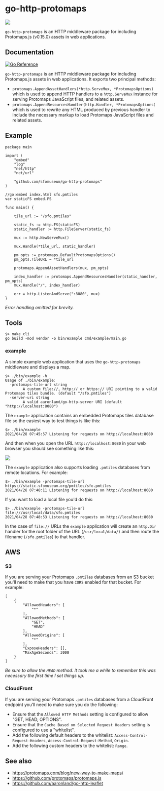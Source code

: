 # go-http-protomaps

![](docs/images/go-http-leaflet-protomaps-sfo.png)

`go-http-protomaps` is an HTTP middleware package for including Protomaps.js (v0.15.0) assets in web applications.

## Documentation

[![Go Reference](https://pkg.go.dev/badge/github.com/sfomuseum/go-http-protomaps.svg)](https://pkg.go.dev/github.com/sfomuseum/go-http-protomaps)

`go-http-protomaps` is an HTTP middleware package for including Protomaps.js assets in web applications. It exports two principal methods: 

* `protomaps.AppendAssetHandlers(*http.ServeMux, *ProtomapsOptions)` which is used to append HTTP handlers to a `http.ServeMux` instance for serving Protomaps JavaScript files, and related assets.
* `protomaps.AppendResourcesHandler(http.Handler, *ProtomapsOptions)` which is used to rewrite any HTML produced by previous handler to include the necessary markup to load Protomaps JavaScript files and related assets.

## Example

```
package main

import (
	"embed"
	"log"
	"net/http"
	"net/url"

	"github.com/sfomuseum/go-http-protomaps"
)

//go:embed index.html sfo.pmtiles
var staticFS embed.FS

func main() {

	tile_url := "/sfo.pmtiles"

	static_fs := http.FS(staticFS)
	static_handler := http.FileServer(static_fs)

	mux := http.NewServeMux()

	mux.Handle(*tile_url, static_handler)
	
	pm_opts := protomaps.DefaultProtomapsOptions()
	pm_opts.TileURL = *tile_url

	protomaps.AppendAssetHandlers(mux, pm_opts)
	
	index_handler := protomaps.AppendResourcesHandler(static_handler, pm_opts)
	mux.Handle("/", index_handler)

	err = http.ListenAndServe(":8080", mux)
}
```

_Error handling omitted for brevity._

## Tools

```
$> make cli
go build -mod vendor -o bin/example cmd/example/main.go
```

### example

A simple example web application that uses the `go-http-protomaps` middleware and displays a map.

```
$> ./bin/example -h
Usage of ./bin/example:
  -protomaps-tile-url string
    	A custom file://, http:// or https:// URI pointing to a valid Protomaps tiles bundle. (default "/sfo.pmtiles")
  -server-uri string
    	A valid aaronland/go-http-server URI (default "http://localhost:8080")
```

The `example` application contains an embedded Protomaps tiles database file so the easiest way to test things is like this:

```
$> ./bin/example 
2021/04/28 07:45:57 Listening for requests on http://localhost:8080
```

And then when you open the URL `http://localhost:8080` in your web browser you should see something like this:

![](docs/images/go-http-leaflet-protomaps-sfo.png)

The `example` application also supports loading `.pmtiles` databases from remote locations. For example:

```
$> ./bin/example -protomaps-tile-url https://static.sfomuseum.org/pmtiles/sfo.pmtiles
2021/04/28 07:48:11 Listening for requests on http://localhost:8080
```

If you want to load a local file you'd do this:

```
$> ./bin/example -protomaps-tile-url file:///usr/local/data/sfo.pmtiles
2021/04/28 07:48:53 Listening for requests on http://localhost:8080
```

In the case of `file://` URLs the `example` application will create an `http.Dir` handler for the root folder of the URL (`/usr/local/data/)` and then route the filename (`/sfo.pmtiles`) to that handler.

## AWS

### S3

If you are serving your Protomaps `.pmtiles` databases from an S3 bucket you'll need to make that you have `CORS` enabled for that bucket. For example:

```
[
    {
        "AllowedHeaders": [
            "*"
        ],
        "AllowedMethods": [
            "GET",
            "HEAD"
        ],
        "AllowedOrigins": [
            "*"
        ],
        "ExposeHeaders": [],
        "MaxAgeSeconds": 3000
    }
]
```

_Be sure to allow the `HEAD` method. It took me a while to remember this was necessary the first time I set things up._

### CloudFront

If you are serving your Protomaps `.pmtiles` databases from a CloudFront endpoint you'll need to make sure you do the following:

* Ensure that the `Allowed HTTP Methods` setting is configured to allow "GET, HEAD, OPTIONS".
* Ensure that the `Cache Based on Selected Request Headers` setting is configured to use a "whitelist".
* Add the following default headers to the whitelist: `Access-Control-Request-Headers`, `Access-Control-Request-Method`, `Origin`.
* Add the following custom headers to the whitelist: `Range`.


## See also

* https://protomaps.com/blog/new-way-to-make-maps/
* https://github.com/protomaps/protomaps.js
* https://github.com/aaronland/go-http-leaflet